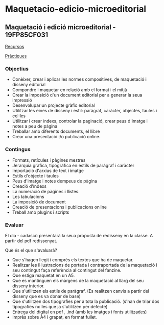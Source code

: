 # Maquetacio-edicio-microeditorial
## Maquetació i edició microeditorial - 19FP85CF031

[Recursos](recursos.md)

[Pràctiques](practiques_taller.md)

### Objectius

  * Conèixer, crear i aplicar les normes compositives, de maquetació i disseny editorial
  * Compondre i maquetar en relació amb el format i el mitjà
  * Crear la imposició d'un document editorial per a generar la seua impressió
  * Desenvolupar un projecte gràfic editorial
  * Utilitzar les eines de disseny i estil: paràgraf, caràcter, objectes, taules i cel·les
  * Utilitzar i crear índexs, controlar la paginació, crear peus d'imatge i notes a peu de pàgina
  * Treballar amb diferents documents, el llibre
  * Crear una presentació i/o publicació online.


### Contingus

  * Formats, retícules i pàgines mestres
  * Jerarquia gràfica, tipogràfica en estils de paràgraf i caràcter
  * Importació d'arxius de text i imatge
  * Estils d'objecte i taules
  * Peus d'imatge i notes dempeus de pàgina
  * Creació d'índexs
  * La numeració de pàgines i llistes
  * Les tabulacions
  * La imposició de document
  * Creació de presentacions i publicacions online
  * Treball amb plugins i scripts

### Evaluar

El dia - cadascú presentarà la seua proposta de redisseny en la classe. A partir del pdf redissenyat.

Què és el que s'avaluarà?

* Que s'hagen llegit i comprès els textos que ha de maquetar.
* Realitzar les il·lustracions de portada i contraportada de la maquetació i seu contingut faça referència al contingut del fanzine.
* Que estiga maquetat en un A5.
* Que es mantinguen els màrgens de la maquetació al llarg del seu disseny interior.
* Que s'utilitzen els estils de paràgraf. (Es realitzen canvis a partir del disseny que es va donar de base)
* Que s'utilitzen dos tipografies per a tota la publicació. (s'han de triar dos tipografies no les que ja s'utilitzen per defecte)
* Entrega del digital en pdf , .ind (amb les imatges i fonts utilitzades) 
* Imprès sobre A4 i grapat, en format fullet.
